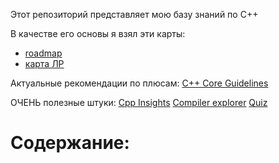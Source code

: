 Этот репозиторий представляет мою базу знаний по С++

В качестве его основы я взял эти карты:  
- [roadmap](https://github.com/salmer/CppDeveloperRoadmap)
- [карта ЛР](https://habr.com/ru/specials/726724/)

Актуальные рекомендации по плюсам:
[C++ Core Guidelines](https://isocpp.github.io/CppCoreGuidelines/CppCoreGuidelines)

ОЧЕНЬ полезные штуки:
[Cpp Insights](https://cppinsights.io/)
[Compiler explorer](https://compiler-explorer.com/)
[Quiz](https://cppquiz.org/quiz/question/1)

# Содержание: